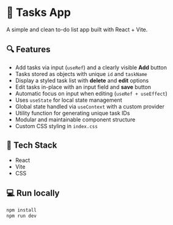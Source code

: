 # 📝 Tasks App

A simple and clean to-do list app built with React + Vite.

## 🔍 Features

- Add tasks via input (`useRef`) and a clearly visible **Add** button
- Tasks stored as objects with unique `id` and `taskName`
- Display a styled task list with **delete** and **edit** options
- Edit tasks in-place with an input field and **save** button
- Automatic focus on input when editing (`useRef + useEffect`)
- Uses `useState` for local state management
- Global state handled via `useContext` with a custom provider
- Utility function for generating unique task IDs
- Modular and maintainable component structure
- Custom CSS styling in `index.css`

## 🚀 Tech Stack

- React
- Vite
- CSS

## 💻 Run locally

```bash
npm install
npm run dev
```
